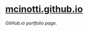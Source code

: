 # [mcinotti.github.io][preview link]

*GitHub.io portfolio page.*

[preview link]: https://mcinotti.github.io
